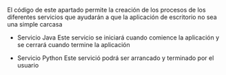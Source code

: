 El código de este apartado permite la creación de los procesos de los diferentes servicios que ayudarán a que la aplicación de escritorio no sea una simple carcasa

- Servicio Java
Este servicio se iniciará cuando comience la aplicación y se cerrará cuando termine la aplicación

- Servicio Python
Este servició podrá ser arrancado y terminado por el usuario